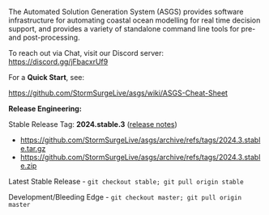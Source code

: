 The Automated Solution Generation System (ASGS) provides software infrastructure
for automating coastal ocean modelling for real time decision support, and provides
a variety of standalone command line tools for pre- and post-processing. 

To reach out via Chat, visit our Discord server: https://discord.gg/jFbacxrUf9

For a **Quick Start**, see:

https://github.com/StormSurgeLive/asgs/wiki/ASGS-Cheat-Sheet

**Release Engineering:**

Stable Release Tag: **2024.stable.3** ([release notes](https://github.com/StormSurgeLive/asgs/releases/tag/2024.3.stable))

* https://github.com/StormSurgeLive/asgs/archive/refs/tags/2024.3.stable.tar.gz
* https://github.com/StormSurgeLive/asgs/archive/refs/tags/2024.3.stable.zip

Latest Stable Release - `git checkout stable; git pull origin stable`

Development/Bleeding Edge - `git checkout master; git pull origin master`

